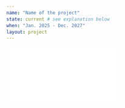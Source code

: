```yaml
---
name: "Name of the project"
state: current # see explanation below
when: "Jan. 2025 - Dec. 2027"
layout: project
---
```

![project_poster](assets/KI-SupER_homepage_trimmed.pdf)